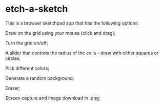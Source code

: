# etch-a-sketch

This is a browser sketchpad app that has the following options:

Draw on the grid using your mouse (click and drag);

Turn the grid on/off;

A slider that controls the radius of the cells - draw with either squares or circles;

Pick different colors;

Generate a random background;

Eraser;

Screen capture and image download in .png;
